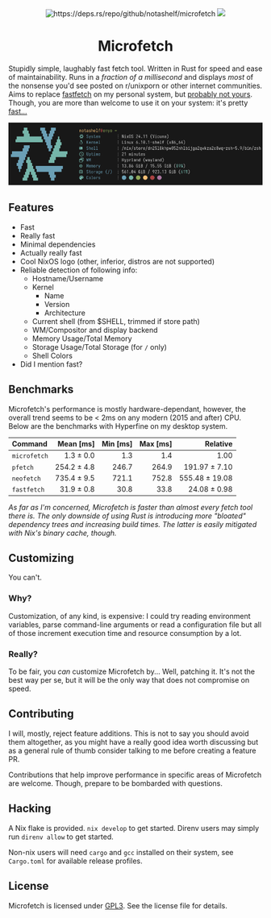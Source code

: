 <div align="center">
    <img src="https://deps.rs/repo/github/notashelf/microfetch/status.svg" alt="https://deps.rs/repo/github/notashelf/microfetch">
    <!-- <img src="https://img.shields.io/github/v/release/notashelf/microfetch?display_name=tag&color=DEA584"> -->
    <img src="https://img.shields.io/github/stars/notashelf/microfetch?label=stars&color=DEA584">
</div>

<h1 align="center">Microfetch</h1>

Stupidly simple, laughably fast fetch tool. Written in Rust for speed and ease
of maintainability. Runs in a _fraction of a millisecond_ and displays _most_ of
the nonsense you'd see posted on r/unixporn or other internet communities. Aims
to replace [fastfetch](https://github.com/fastfetch-cli/fastfetch) on my
personal system, but [probably not yours](#customizing). Though, you are more
than welcome to use it on your system: it's pretty [fast...](#benchmarks)

<p align="center">
  <img
    alt="latest demo"
    src="./.github/assets/demo.png"
    width="850px"
  >
</p>

## Features

- Fast
- Really fast
- Minimal dependencies
- Actually really fast
- Cool NixOS logo (other, inferior, distros are not supported)
- Reliable detection of following info:
  - Hostname/Username
  - Kernel
    - Name
    - Version
    - Architecture
  - Current shell (from $SHELL, trimmed if store path)
  - WM/Compositor and display backend
  - Memory Usage/Total Memory
  - Storage Usage/Total Storage (for `/` only)
  - Shell Colors
- Did I mention fast?

## Benchmarks

Microfetch's performance is mostly hardware-dependant, however, the overall
trend seems to be < 2ms on any modern (2015 and after) CPU. Below are the
benchmarks with Hyperfine on my desktop system.

| Command      |   Mean [ms] | Min [ms] | Max [ms] |       Relative |
| :----------- | ----------: | -------: | -------: | -------------: |
| `microfetch` |   1.3 ± 0.0 |      1.3 |      1.4 |           1.00 |
| `pfetch`     | 254.2 ± 4.8 |    246.7 |    264.9 |  191.97 ± 7.10 |
| `neofetch`   | 735.4 ± 9.5 |    721.1 |    752.8 | 555.48 ± 19.08 |
| `fastfetch`  |  31.9 ± 0.8 |     30.8 |     33.8 |   24.08 ± 0.98 |

_As far as I'm concerned, Microfetch is faster than almost every fetch tool
there is. The only downside of using Rust is introducing more "bloated"
dependency trees and increasing build times. The latter is easily mitigated with
Nix's binary cache, though._

## Customizing

You can't.

### Why?

Customization, of any kind, is expensive: I could try reading environment
variables, parse command-line arguments or read a configuration file but all of
those increment execution time and resource consumption by a lot.

### Really?

To be fair, you _can_ customize Microfetch by... Well, patching it. It's not the
best way per se, but it will be the only way that does not compromise on speed.

## Contributing

I will, mostly, reject feature additions. This is not to say you should avoid
them altogether, as you might have a really good idea worth discussing but as a
general rule of thumb consider talking to me before creating a feature PR.

Contributions that help improve performance in specific areas of Microfetch are
welcome. Though, prepare to be bombarded with questions.

## Hacking

A Nix flake is provided. `nix develop` to get started. Direnv users may simply
run `direnv allow` to get started.

Non-nix users will need `cargo` and `gcc` installed on their system, see
`Cargo.toml` for available release profiles.

## License

Microfetch is licensed under [GPL3](LICENSE). See the license file for details.
